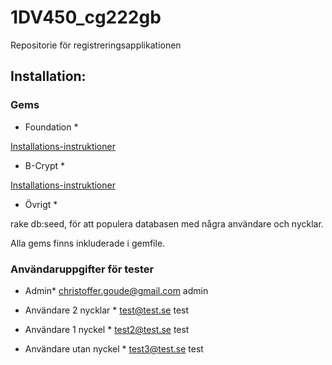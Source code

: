 ﻿# 1DV450_cg222gb
Repositorie för registreringsapplikationen

## Installation:

### Gems

* Foundation *

[Installations-instruktioner](https://rubygems.org/gems/zurb-foundation)

* B-Crypt *

[Installations-instruktioner](https://github.com/codahale/bcrypt-ruby)

* Övrigt *

rake db:seed, för att populera databasen med några användare och nycklar.

Alla gems finns inkluderade i gemfile.

### Användaruppgifter för tester

* Admin* 
christoffer.goude@gmail.com
admin

* Användare 2 nycklar *
test@test.se
test

* Användare 1 nyckel *
test2@test.se
test

* Användare utan nyckel * 
test3@test.se
test